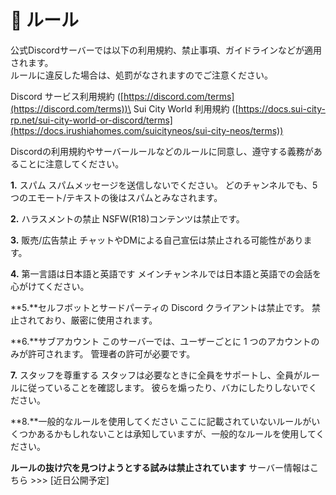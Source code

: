 # 📘 ルール

公式Discordサーバーでは以下の利用規約、禁止事項、ガイドラインなどが適用されます。\
&#x20;ルールに違反した場合は、処罰がなされますのでご注意ください。

Discord サービス利用規約 ([https://discord.com/terms](https://discord.com/terms))\
Sui City World 利用規約 ([https://docs.sui-city-rp.net/sui-city-world-or-discord/terms](https://docs.irushiahomes.com/suicityneos/sui-city-neos/terms))

Discordの利用規約やサーバールールなどのルールに同意し、遵守する義務があることに注意してください。

**1.** スパム スパムメッセージを送信しないでください。 どのチャンネルでも、5 つのエモート/テキストの後はスパムとみなされます。

**2.** ハラスメントの禁止 NSFW(R18)コンテンツは禁止です。

**3.** 販売/広告禁止 チャットやDMによる自己宣伝は禁止される可能性があります。

**4.** 第一言語は日本語と英語です メインチャンネルでは日本語と英語での会話を心がけてください。

\*\*5.\*\*セルフボットとサードパーティの Discord クライアントは禁止です。 禁止されており、厳密に使用されます。

\*\*6.\*\*サブアカウント このサーバーでは、ユーザーごとに 1 つのアカウントのみが許可されます。 管理者の許可が必要です。

**7.** スタッフを尊重する スタッフは必要なときに全員をサポートし、全員がルールに従っていることを確認します。 彼らを煽ったり、バカにしたりしないでください。

\*\*8.\*\*一般的なルールを使用してください ここに記載されていないルールがいくつかあるかもしれないことは承知していますが、一般的なルールを使用してください。

**ルールの抜け穴を見つけようとする試みは禁止されています** サーバー情報はこちら >>> \[近日公開予定]
